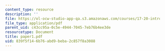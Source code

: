 ```yaml
---
content_type: resource
description: ''
file: https://ol-ocw-studio-app-qa.s3.amazonaws.com/courses/17-20-introduction-to-the-american-political-process-spring-2004/839f5f146b76abd9beba2c857f8a3088_paper1.pdf
file_type: application/pdf
parent_uid: c43cc95a-0c5e-4944-7045-7eb76b4ee3de
resourcetype: Document
title: paper1.pdf
uid: 839f5f14-6b76-abd9-beba-2c857f8a3088
---
```

